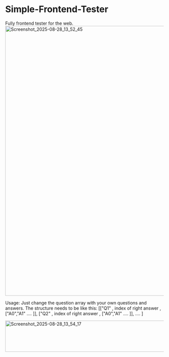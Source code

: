 # Simple-Frontend-Tester
Fully frontend tester for the web.
<img width="796" height="856" alt="Screenshot_2025-08-28_13_52_45" src="https://github.com/user-attachments/assets/1ad10170-080c-422a-b927-8bbfdccb31cb" />



Usage:
Just change the question array with your own questions and answers.
The structure needs to be like this:
[["Q1" , index of right answer , ["A0","A1" .... ]], ["Q2" , index of right answer , ["A0","A1" .... ]], .... ]

<img width="1034" height="99" alt="Screenshot_2025-08-28_13_54_17" src="https://github.com/user-attachments/assets/55f69b0d-eba2-4f3d-9416-d96310a5fb95" />
